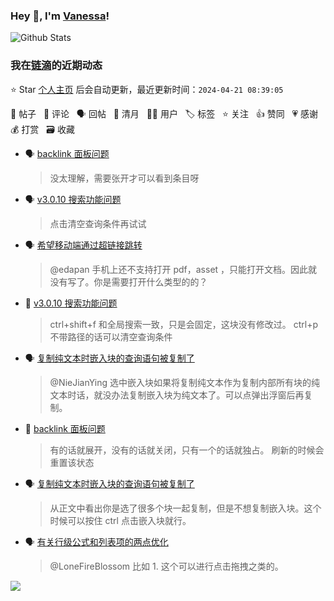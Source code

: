 ### Hey 👋, I'm [Vanessa](http://vanessa.b3log.org/)!

![Github Stats](https://github-readme-stats.vercel.app/api?username=Vanessa219&show_icons=true)

<!--events start -->

### 我在[链滴](https://ld246.com)的近期动态

⭐️ Star [个人主页](https://github.com/Vanessa219/Vanessa219) 后会自动更新，最近更新时间：`2024-04-21 08:39:05`

📝 帖子 &nbsp; 💬 评论 &nbsp; 🗣 回帖 &nbsp; 🌙 清月 &nbsp; 👨‍💻 用户 &nbsp; 🏷️ 标签 &nbsp; ⭐️ 关注 &nbsp; 👍 赞同 &nbsp; 💗 感谢 &nbsp; 💰 打赏 &nbsp; 🗃 收藏

* 🗣 [backlink 面板问题](https://ld246.com/article/1713333872510/comment/1713504991605#comments)

  > 没太理解，需要张开才可以看到条目呀
* 🗣 [v3.0.10 搜索功能问题](https://ld246.com/article/1713336942155/comment/1713499343465#comments)

  > 点击清空查询条件再试试
* 🗣 [希望移动端通过超链接跳转](https://ld246.com/article/1713336388981/comment/1713347069187#comments)

  > @edapan 手机上还不支持打开 pdf，asset ，只能打开文档。因此就没有写了。你是需要打开什么类型的的？
* 💬 [v3.0.10 搜索功能问题](https://ld246.com/article/1713336942155/comment/1713497207938#comments)

  > ctrl+shift+f 和全局搜索一致，只是会固定，这块没有修改过。 ctrl+p 不带路径的话可以清空查询条件
* 🗣 [复制纯文本时嵌入块的查询语句被复制了](https://ld246.com/article/1713057285897/comment/1713356425636#comments)

  > @NieJianYing 选中嵌入块如果将复制纯文本作为复制内部所有块的纯文本时话，就没办法复制嵌入块为纯文本了。可以点弹出浮窗后再复制。
* 💬 [backlink 面板问题](https://ld246.com/article/1713333872510/comment/1713495989926#comments)

  > 有的话就展开，没有的话就关闭，只有一个的话就独占。 刷新的时候会重置该状态
* 🗣 [复制纯文本时嵌入块的查询语句被复制了](https://ld246.com/article/1713057285897/comment/1713356425636#comments)

  > 从正文中看出你是选了很多个块一起复制，但是不想复制嵌入块。这个时候可以按住 ctrl 点击嵌入块就行。
* 🗣 [有关行级公式和列表项的两点优化](https://ld246.com/article/1698203343559/comment/1713185564804#comments)

  > @LoneFireBlossom 比如 1. 这个可以进行点击拖拽之类的。


<!--events end -->

<a title="Hits" target="_blank" href="https://github.com/Vanessa219/Vanessa219"><img src="https://hits.b3log.org/Vanessa219/Vanessa219.svg"></a>
